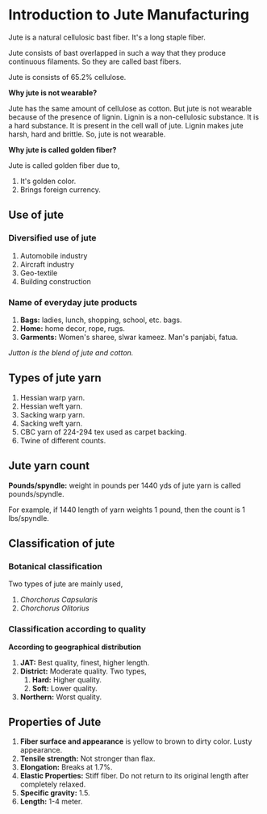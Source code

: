 # Introduction to Jute Manufacturing

Jute is a natural cellulosic bast fiber. It's a long staple fiber.

Jute consists of bast overlapped in such a way that they produce continuous filaments. So they are called bast fibers.

Jute is consists of 65.2% cellulose.

**Why jute is not wearable?**

Jute has the same amount of cellulose as cotton. But jute is not wearable because of the presence of lignin. Lignin is a non-cellulosic substance. It is a hard substance. It is present in the cell wall of jute. Lignin makes jute harsh, hard and brittle. So, jute is not wearable.

**Why jute is called golden fiber?**

Jute is called golden fiber due to,

1. It's golden color.
2. Brings foreign currency.

## Use of jute

### Diversified use of jute

1. Automobile industry
2. Aircraft industry
3. Geo-textile
4. Building construction

### Name of everyday jute products

1. **Bags:** ladies, lunch, shopping, school, etc. bags.
2. **Home:** home decor, rope, rugs.
3. **Garments:** Women's sharee, slwar kameez. Man's panjabi, fatua.

_Jutton is the blend of jute and cotton._

## Types of jute yarn

1. Hessian warp yarn.
2. Hessian weft yarn.
3. Sacking warp yarn.
4. Sacking weft yarn.
5. CBC yarn of 224-294 tex used as carpet backing.
6. Twine of different counts.

## Jute yarn count

**Pounds/spyndle:** weight in pounds per 1440 yds of jute yarn is called pounds/spyndle.

For example, if 1440 length of yarn weights 1 pound, then the count is 1 lbs/spyndle.

## Classification of jute

### Botanical classification

Two types of jute are mainly used,

1. _Chorchorus Capsularis_
2. _Chorchorus Olitorius_

### Classification according to quality

**According to geographical distribution**

1. **JAT:** Best quality, finest, higher length.
2. **District:** Moderate quality. Two types,
   1. **Hard:** Higher quality.
   2. **Soft:** Lower quality.
3. **Northern:** Worst quality.

## Properties of Jute

1. **Fiber surface and appearance** is yellow to brown to dirty color. Lusty appearance.
2. **Tensile strength:** Not stronger than flax.
3. **Elongation:** Breaks at 1.7%.
4. **Elastic Properties:** Stiff fiber. Do not return to its original length after completely relaxed.
5. **Specific gravity:** 1.5.
6. **Length:** 1-4 meter.
